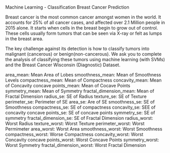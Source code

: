 # 
Machine Learning - Classification
Breast Cancer Prediction 

Breast cancer is the most common cancer amongst women in the world. It accounts
for 25% of all cancer cases, and affected over 2.1 Million people in 2015 alone.
It starts when cells in the breast begin to grow out of control. These cells
usually form tumors that can be seen via X-ray or felt as lumps in the breast area.

The key challenge against its detection is how to classify tumors into malignant
(cancerous) or benign(non-cancerous). We ask you to complete the analysis of
classifying these tumors using machine learning (with SVMs) and the
Breast Cancer Wisconsin (Diagnostic) Dataset.

area_mean: Mean Area of Lobes
smoothness_mean: Mean of Smoothness Levels
compactness_mean: Mean of Compactness
concavity_mean: Mean of Concavity
concave points_mean: Mean of Cocave Points
symmetry_mean: Mean of Symmetry
fractal_dimension_mean: Mean of Fractal Dimension
radius_se: SE of Radius
texture_se: SE of Texture
perimeter_se: Perimeter of SE
area_se: Are of SE
smoothness_se: SE of Smoothness
compactness_se: SE of compactness
concavity_se: SEE of concavity
concave points_se: SE of concave points
symmetry_se: SE of symmetry
fractal_dimension_se: SE of Fractal Dimension
radius_worst: Worst Radius
texture_worst: Worst Texture
perimeter_worst: Worst Permimeter
area_worst: Worst Area
smoothness_worst: Worst Smoothness
compactness_worst: Worse Compactness
concavity_worst: Worst Concavity
concave points_worst: Worst Concave Points
symmetry_worst: Worst Symmetry
fractal_dimension_worst: Worst Fractal Dimension
